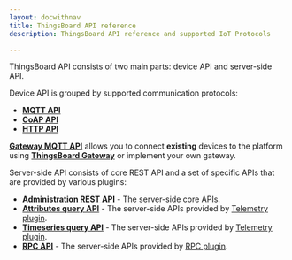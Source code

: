 ```yaml
---
layout: docwithnav
title: ThingsBoard API reference
description: ThingsBoard API reference and supported IoT Protocols

---
```


ThingsBoard API consists of two main parts: device API and server-side API.

Device API is grouped by supported communication protocols:

* [**MQTT API**](/docs/reference/mqtt-api)
* [**CoAP API**](/docs/reference/coap-api)
* [**HTTP API**](/docs/reference/http-api)

[**Gateway MQTT API**](/docs/reference/gateway-mqtt-api) allows you to connect **existing** devices to the platform using **[ThingsBoard Gateway](/docs/iot-gateway/what-is-iot-gateway/)**
or implement your own gateway.

Server-side API consists of core REST API and a set of specific APIs that are provided by various plugins:

* [**Administration REST API**](/docs/reference/rest-api) - The server-side core APIs.
* [**Attributes query API**](/docs/user-guide/attributes/#data-query-api) - The server-side APIs provided by [Telemetry plugin](/docs/reference/plugins/telemetry/).
* [**Timeseries query API**](/docs/user-guide/telemetry/#data-query-api) - The server-side APIs provided by [Telemetry plugin](/docs/reference/plugins/telemetry/).
* [**RPC API**](/docs/user-guide/rpc/#server-side-rpc-api) - The server-side APIs provided by [RPC plugin](/docs/reference/plugins/rpc/).
